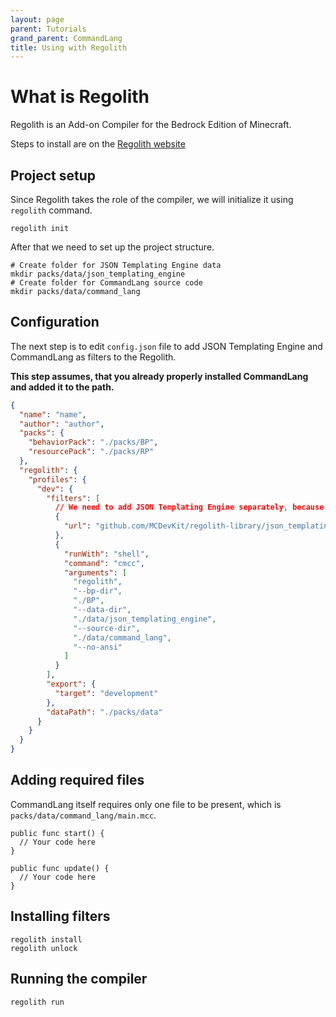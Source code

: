 ```yaml
---
layout: page
parent: Tutorials
grand_parent: CommandLang
title: Using with Regolith
---
```


# What is Regolith

Regolith is an Add-on Compiler for the Bedrock Edition of Minecraft. 

Steps to install are on the [Regolith website](https://bedrock-oss.github.io/regolith/)

## Project setup

Since Regolith takes the role of the compiler, we will initialize it using `regolith` command.

```shell
regolith init
```

After that we need to set up the project structure.

```shell
# Create folder for JSON Templating Engine data
mkdir packs/data/json_templating_engine
# Create folder for CommandLang source code
mkdir packs/data/command_lang
```

## Configuration

The next step is to edit `config.json` file to add JSON Templating Engine and CommandLang as filters to the Regolith.

**This step assumes, that you already properly installed CommandLang and added it to the path.**

```json lines
{
  "name": "name",
  "author": "author",
  "packs": {
    "behaviorPack": "./packs/BP",
    "resourcePack": "./packs/RP"
  },
  "regolith": {
    "profiles": {
      "dev": {
        "filters": [
          // We need to add JSON Templating Engine separately, because CommandLang as filter will only take care of .mcc files
          {
            "url": "github.com/MCDevKit/regolith-library/json_templating_engine"
          },
          {
            "runWith": "shell",
            "command": "cmcc",
            "arguments": [
              "regolith",
              "--bp-dir",
              "./BP",
              "--data-dir",
              "./data/json_templating_engine",
              "--source-dir",
              "./data/command_lang",
              "--no-ansi"
            ]
          }
        ],
        "export": {
          "target": "development"
        },
        "dataPath": "./packs/data"
      }
    }
  }
}
```

## Adding required files

CommandLang itself requires only one file to be present, which is `packs/data/command_lang/main.mcc`.

```
public func start() {
  // Your code here
}

public func update() {
  // Your code here
}
```

## Installing filters

```shell
regolith install
regolith unlock
```

## Running the compiler

```shell
regolith run
```